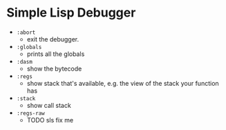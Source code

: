 # Simple Lisp Debugger

- `:abort`
  - exit the debugger.
- `:globals`
  - prints all the globals
- `:dasm`
    - show the bytecode
- `:regs`
    - show stack that's available, e.g. the view of the stack your function has
- `:stack`
    - show call stack
- `:regs-raw`
    - TODO sls fix me
